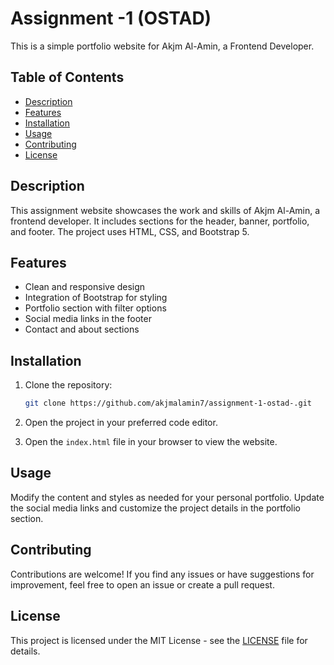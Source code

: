 # Assignment -1 (OSTAD)

This is a simple portfolio website for Akjm Al-Amin, a Frontend Developer.

## Table of Contents

- [Description](#description)
- [Features](#features)
- [Installation](#installation)
- [Usage](#usage)
- [Contributing](#contributing)
- [License](#license)

## Description

This assignment website showcases the work and skills of Akjm Al-Amin, a frontend developer. It includes sections for the header, banner, portfolio, and footer. The project uses HTML, CSS, and Bootstrap 5.

## Features

- Clean and responsive design
- Integration of Bootstrap for styling
- Portfolio section with filter options
- Social media links in the footer
- Contact and about sections

## Installation

1. Clone the repository:

    ```bash
    git clone https://github.com/akjmalamin7/assignment-1-ostad-.git
    ```

2. Open the project in your preferred code editor.

3. Open the `index.html` file in your browser to view the website.

## Usage

Modify the content and styles as needed for your personal portfolio. Update the social media links and customize the project details in the portfolio section.

## Contributing

Contributions are welcome! If you find any issues or have suggestions for improvement, feel free to open an issue or create a pull request.

## License

This project is licensed under the MIT License - see the [LICENSE](LICENSE) file for details.
